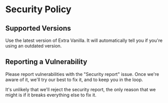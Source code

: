 # Security Policy
## Supported Versions
Use the latest version of Extra Vanilla. It will automatically tell you if you're using an outdated version.

## Reporting a Vulnerability
Please report vulnerabilities with the "Security report" issue. Once we're aware of it, we'll try our best to fix it, and to keep you in the loop.

It's unlikely that we'll reject the security report, the only reason that we might is if it breaks everything else to fix it.
